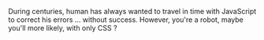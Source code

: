 During centuries, human has always wanted to travel in time with JavaScript to correct his errors ... without success. However, you're a robot, maybe you'll more likely, with only CSS ?